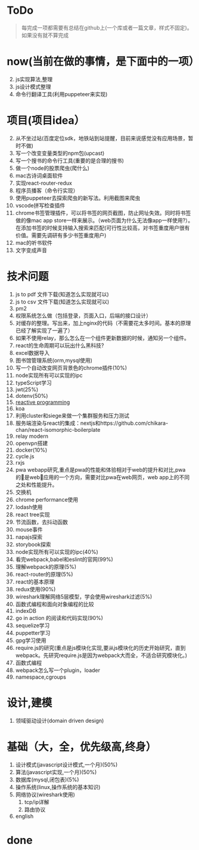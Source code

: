 # ToDo

> 每完成一项都需要有总结在github上(一个库或者一篇文章，样式不固定)。如果没有就不算完成 

# now(当前在做的事情，是下面中的一项）
2. js实现算法,整理
3. js设计模式整理
1. 命令行翻译工具(利用puppeteer来实现)


# 项目(项目idea）

2. 从不坐过站(百度定位sdk，地铁站到站提醒，目前来说感觉没有应用场景，暂时不做)
4. 写一个改变变量类型的npm包(upcast)
5. 写一个搜书的命令行工具(重要的是合理的搜书)
6. 做一个node的股票爬虫(爬什么)
8. mac古诗词桌面软件
9. 实现react-router-redux
11. 程序员播客（命令行实现）
12. 使用puppeteer去探索爬虫的新写法。利用截图来爬虫
14. vscode拼写检查插件
15. chrome书签管理插件，可以将书签的网页截图，防止网址失效。同时将书签做的像mac app store一样来展示。（web页面为什么无法像app一样使用?）。在添加书签的时候支持输入搜索来匹配(可行性比较高，对书签重度用户很有价值。需要先调研有多少书签重度用户)
16. mac的听书软件
17. 文字变成声音

# 技术问题

1. js to pdf 文件下载(知道怎么实现就可以)
1. js to csv 文件下载(知道怎么实现就可以)
1. pm2
1. 权限系统怎么做（包括登录，页面入口，后端的接口设计）
1. 对缓存的整理。写出来，加上nginx的代码（不需要花太多时间。基本的原理已经了解实现了一遍了）
1. 如果不使用relay，那么怎么在一个组件更新数据的时候，通知另一个组件。
13. react的生命周期可以玩出什么黑科技?
10. excel数据导入
7. 图书馆管理系统(orm,mysql使用)
3. 写一个自动改变网页背景色的chrome插件(10%)
1. node实现所有可以实现的ipc
3. typeScript学习
1. jwt(25%)
2. dotenv(50%)
3. [reactive programming](http://blog.leapoahead.com/2016/03/02/introduction-to-reactive-programming/)
4. koa
5. 利用cluster和siege来做一个集群服务和压力测试
6. 服务端渲染与react的集成：nextjs和https://github.com/chikara-chan/react-isomorphic-boilerplate
7. relay modern
8. openvpn搭建
10. docker(10%)
11. cycle.js
12. rxjs
13. pwa webapp研究,重点是pwa的性能和体验相对于web的提升和对比,pwa的是web应用的一个方向，需要对比pwa在web网页，web app上的不同之处和性能提升。
14. 交换机
15. chrome performance使用
16. lodash使用
17. react tree实现
18. 节流函数，去抖动函数
19. mouse事件
20. napajs探索
21. storybook探索
22. node实现所有可以实现的ipc(40%)
1. 看完webpack,babel和eslint的官网(99%)
2. 理解webpack的原理(5%)
3. react-router的原理(5%)
4. react的基本原理
5. redux使用(90%)
6. wireshark理解网络5层模型，学会使用wireshark过滤(5%)
7. 函数式编程和面向对象编程的比较
8. indexDB
9. go in action 的阅读和代码实现(90%)
10. sequelize学习
11. puppetter学习
12. gpg学习使用
1. require.js的研究(重点是js模块化实现,要从js模块化的历史开始研究，直到webpack。先研究require.js是因为webpack大而全，不适合研究模块化。)
2. 函数式编程
3. webpack怎么写一个plugin，loader
4. namespace,cgroups

# 设计,建模

1. 领域驱动设计(domain driven design)


# 基础（大，全，优先级高,终身）

1. 设计模式(javascript设计模式,一个月)(50%)
2. 算法(javascript实现,一个月)(50%)
3. 数据库(mysql,闭包表)(5%)
4. 操作系统(linux,操作系统的基本知识)
5. 网络协议(wireshark使用)
	1. tcp/ip详解
	2. 路由协议
5. english



# done

